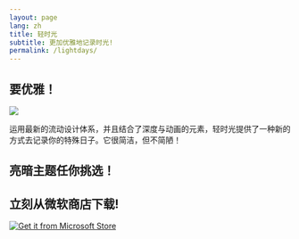 ```yaml
---
layout: page
lang: zh
title: 轻时光
subtitle: 更加优雅地记录时光!
permalink: /lightdays/
---
```

## 要优雅！

![](https://rawgit.com/totoroyyb/totoroyyb.github.io/master/pic/lightdays/1.jpg)

运用最新的流动设计体系，并且结合了深度与动画的元素，轻时光提供了一种新的方式去记录你的特殊日子。它很简洁，但不简陋！

## 亮暗主题任你挑选！



## 立刻从微软商店下载!
[![Get it from Microsoft Store](https://assets.windowsphone.com/85864462-9c82-451e-9355-a3d5f874397a/English_get-it-from-MS_InvariantCulture_Default.png)](https://www.microsoft.com/store/apps/9PDG5JKBNPP3)